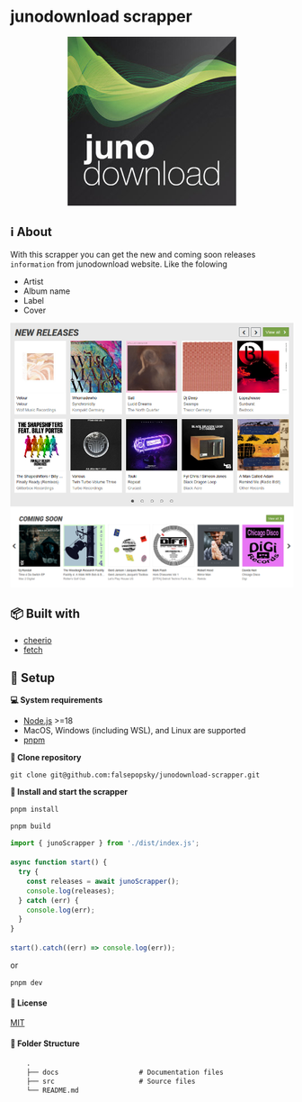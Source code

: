 # junodownload scrapper

<div align="center">
  	<img src="docs/media/logo.jpg" alt="junodownload Logo"/>
</div>

## :information_source: About

With this scrapper you can get the new and coming soon releases `information` from junodownload website. Like the folowing

- Artist
- Album name
- Label
- Cover

<div align="center">
    <img src="docs/media/new_releases.png" alt="JunoDownload new releases"/>
  	<img src="docs/media/coming_soon.png" alt="JunoDownload coming soon releases"/>
</div>

## :package: Built with

- [cheerio](https://www.npmjs.com/package/cheerio)
- [fetch](https://nodejs.org/dist/latest-v18.x/docs/api/globals.html#fetch)

## :pushpin: Setup

**:computer: System requirements**

- [Node.js](https://nodejs.org/en/download/current/) >=18
- MacOS, Windows (including WSL), and Linux are supported
- [pnpm](https://pnpm.io/)

**:arrows_counterclockwise: Clone repository**

```
git clone git@github.com:falsepopsky/junodownload-scrapper.git
```

**:checkered_flag: Install and start the scrapper**

```
pnpm install
```

```
pnpm build
```

```JavaScript
import { junoScrapper } from './dist/index.js';

async function start() {
  try {
    const releases = await junoScrapper();
    console.log(releases);
  } catch (err) {
    console.log(err);
  }
}

start().catch((err) => console.log(err));
```

or

```
pnpm dev
```

#### :scroll: License

[MIT](https://github.com/falsepopsky/junodownload-scrapper/blob/main/LICENSE)

#### :open_file_folder: Folder Structure

```
    .
    ├── docs                    # Documentation files
    ├── src                     # Source files
    └── README.md
```
